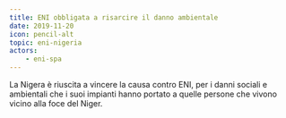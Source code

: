 ```yaml
---
title: ENI obbligata a risarcire il danno ambientale
date: 2019-11-20
icon: pencil-alt
topic: eni-nigeria
actors:
    - eni-spa
---
```


La Nigera è riuscita a vincere la causa contro ENI, per i danni sociali e ambientali che i suoi impianti hanno portato a quelle persone che vivono vicino alla foce del Niger.